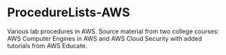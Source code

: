 # ProcedureLists-AWS
Various lab procedures in AWS. Source material from two college courses: AWS Computer Engines in AWS and AWS Cloud Security with added tutorials from AWS Educate.
